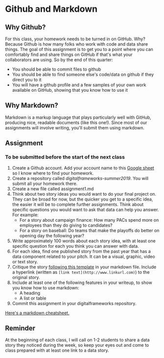 # Github and Markdown

## Why Github?

For this class, your homework needs to be turned in on GitHub. Why? Because Github is how many folks who work with code and data share things. The goal of this assignment is to get you to a point where you can comfortably find and share things on GitHub if that's what your collaborators are using. So by the end of this quarter:

* You should be able to commit files to github
* You should be able to find someone else's code/data on github if they direct you to it
* You will have a github profile and a few samples of your own work available on GitHub, showing that you know how to use it

## Why Markdown?

Markdown is a markup language that plays particularly well with GitHub, producing nice, readable documents (like this one!). Since most of our assignments will involve writing, you'll submit them using markdown.

## Assignment

### To be submitted before the start of the next class

1. Create a Github account. Add your account name to this [Google sheet](https://forms.gle/75uSjX16yXMVhz4R7) so I know where to find your homework.
1. Create a repository called *digitalframeworks-summer2019*. You will submit all your homework there.
2. Create a new file called assignment1.md
2. Think about two story ideas you would want to do your final project on. They can be broad for now, but the quicker you get to a specific idea, the easier it will be to complete further assignments. Think about specific questions you would want to ask that data can help you answer. For example:
   * For a story about campaign finance: How many PACs spend more on employees than they do giving to candidates?
   * For a story on baseball: Do teams that make the playoffs do better on opening day the following year?
1. Write approximately 100 words about each story idea, with at least one specific question for each you think you can answer with data.
1. For each idea, find one published story from the past year that has a data component related to your pitch. It can be a visual, graphic, video or text story.
2. Critique the story [following this template](https://github.com/mlalexander/digitalframeworks-summer2019/blob/master/documents/critique-template.md) in your markdown file. Include a hyperlink (written as 
`[link text](http://www.linkurl.com)`) to the original story.
1. Include at least one of the following features in your writeup, to show you know how to use markdown:
   * A heading
   * A list or table
1. Commit this assignment in your digitalframeworks repository.

[Here's a markdown cheatsheet.](https://guides.github.com/features/mastering-markdown/)

## Reminder

At the beginning of each class, I will call on 1-2 students to share a data story they noticed during the week, so keep your eyes out and come to class prepared with at least one link to a data story.
